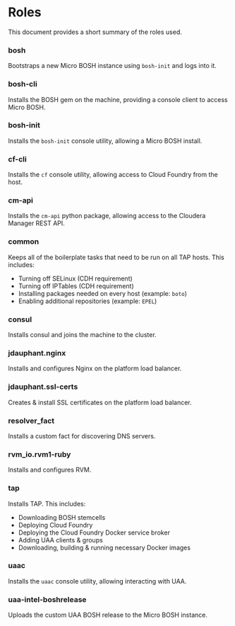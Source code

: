 # Roles

This document provides a short summary of the roles used.

### bosh
Bootstraps a new Micro BOSH instance using `bosh-init` and logs into it.

### bosh-cli
Installs the BOSH gem on the machine, providing a console client to access Micro BOSH.

### bosh-init
Installs the `bosh-init` console utility, allowing a Micro BOSH install.

### cf-cli
Installs the `cf` console utility, allowing access to Cloud Foundry from the host.

### cm-api
Installs the `cm-api` python package, allowing access to the Cloudera Manager REST API.

### common
Keeps all of the boilerplate tasks that need to be run on all TAP hosts. This includes:
* Turning off SELinux (CDH requirement)
* Turning off IPTables (CDH requirement)
* Installing packages needed on every host (example: `boto`)
* Enabling additional repositories (example: `EPEL`)

### consul
Installs consul and joins the machine to the cluster.

### jdauphant.nginx
Installs and configures Nginx on the platform load balancer.

### jdauphant.ssl-certs
Creates & install SSL certificates on the platform load balancer.

### resolver_fact
Installs a custom fact for discovering DNS servers.

### rvm_io.rvm1-ruby
Installs and configures RVM.

### tap
Installs TAP. This includes:
* Downloading BOSH stemcells
* Deploying Cloud Foundry
* Deploying the Cloud Foundry Docker service broker
* Adding UAA clients & groups
* Downloading, building & running necessary Docker images

### uaac
Installs the `uaac` console utility, allowing interacting with UAA.

### uaa-intel-boshrelease
Uploads the custom UAA BOSH release to the Micro BOSH instance.
